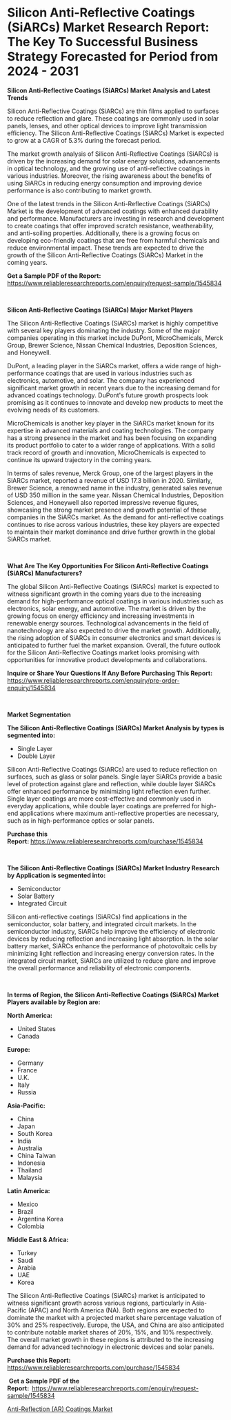 <p><h1>Silicon Anti-Reflective Coatings (SiARCs) Market Research Report: The Key To Successful Business Strategy Forecasted for Period from 2024 - 2031</h1></p><p><strong>Silicon Anti-Reflective Coatings (SiARCs) Market Analysis and Latest Trends</strong></p>
<p><p>Silicon Anti-Reflective Coatings (SiARCs) are thin films applied to surfaces to reduce reflection and glare. These coatings are commonly used in solar panels, lenses, and other optical devices to improve light transmission efficiency. The Silicon Anti-Reflective Coatings (SiARCs) Market is expected to grow at a CAGR of 5.3% during the forecast period.</p><p>The market growth analysis of Silicon Anti-Reflective Coatings (SiARCs) is driven by the increasing demand for solar energy solutions, advancements in optical technology, and the growing use of anti-reflective coatings in various industries. Moreover, the rising awareness about the benefits of using SiARCs in reducing energy consumption and improving device performance is also contributing to market growth.</p><p>One of the latest trends in the Silicon Anti-Reflective Coatings (SiARCs) Market is the development of advanced coatings with enhanced durability and performance. Manufacturers are investing in research and development to create coatings that offer improved scratch resistance, weatherability, and anti-soiling properties. Additionally, there is a growing focus on developing eco-friendly coatings that are free from harmful chemicals and reduce environmental impact. These trends are expected to drive the growth of the Silicon Anti-Reflective Coatings (SiARCs) Market in the coming years.</p></p>
<p><strong>Get a Sample PDF of the Report:&nbsp;</strong> <a href="https://www.reliableresearchreports.com/enquiry/request-sample/1545834">https://www.reliableresearchreports.com/enquiry/request-sample/1545834</a></p>
<p>&nbsp;</p>
<p><strong>Silicon Anti-Reflective Coatings (SiARCs) Major Market Players</strong></p>
<p><p>The Silicon Anti-Reflective Coatings (SiARCs) market is highly competitive with several key players dominating the industry. Some of the major companies operating in this market include DuPont, MicroChemicals, Merck Group, Brewer Science, Nissan Chemical Industries, Deposition Sciences, and Honeywell.</p><p>DuPont, a leading player in the SiARCs market, offers a wide range of high-performance coatings that are used in various industries such as electronics, automotive, and solar. The company has experienced significant market growth in recent years due to the increasing demand for advanced coatings technology. DuPont's future growth prospects look promising as it continues to innovate and develop new products to meet the evolving needs of its customers.</p><p>MicroChemicals is another key player in the SiARCs market known for its expertise in advanced materials and coating technologies. The company has a strong presence in the market and has been focusing on expanding its product portfolio to cater to a wider range of applications. With a solid track record of growth and innovation, MicroChemicals is expected to continue its upward trajectory in the coming years.</p><p>In terms of sales revenue, Merck Group, one of the largest players in the SiARCs market, reported a revenue of USD 17.3 billion in 2020. Similarly, Brewer Science, a renowned name in the industry, generated sales revenue of USD 350 million in the same year. Nissan Chemical Industries, Deposition Sciences, and Honeywell also reported impressive revenue figures, showcasing the strong market presence and growth potential of these companies in the SiARCs market. As the demand for anti-reflective coatings continues to rise across various industries, these key players are expected to maintain their market dominance and drive further growth in the global SiARCs market.</p></p>
<p>&nbsp;</p>
<p><strong>What Are The Key Opportunities For Silicon Anti-Reflective Coatings (SiARCs) Manufacturers?</strong></p>
<p><p>The global Silicon Anti-Reflective Coatings (SiARCs) market is expected to witness significant growth in the coming years due to the increasing demand for high-performance optical coatings in various industries such as electronics, solar energy, and automotive. The market is driven by the growing focus on energy efficiency and increasing investments in renewable energy sources. Technological advancements in the field of nanotechnology are also expected to drive the market growth. Additionally, the rising adoption of SiARCs in consumer electronics and smart devices is anticipated to further fuel the market expansion. Overall, the future outlook for the Silicon Anti-Reflective Coatings market looks promising with opportunities for innovative product developments and collaborations.</p></p>
<p><strong>Inquire or Share Your Questions If Any Before Purchasing This Report:</strong> <a href="https://www.reliableresearchreports.com/enquiry/pre-order-enquiry/1545834">https://www.reliableresearchreports.com/enquiry/pre-order-enquiry/1545834</a></p>
<p>&nbsp;</p>
<p><strong>Market Segmentation</strong></p>
<p><strong>The Silicon Anti-Reflective Coatings (SiARCs) Market Analysis by types is segmented into:</strong></p>
<p><ul><li>Single Layer</li><li>Double Layer</li></ul></p>
<p><p>Silicon Anti-Reflective Coatings (SiARCs) are used to reduce reflection on surfaces, such as glass or solar panels. Single layer SiARCs provide a basic level of protection against glare and reflection, while double layer SiARCs offer enhanced performance by minimizing light reflection even further. Single layer coatings are more cost-effective and commonly used in everyday applications, while double layer coatings are preferred for high-end applications where maximum anti-reflective properties are necessary, such as in high-performance optics or solar panels.</p></p>
<p><strong>Purchase this Report:&nbsp;</strong><a href="https://www.reliableresearchreports.com/purchase/1545834">https://www.reliableresearchreports.com/purchase/1545834</a></p>
<p>&nbsp;</p>
<p><strong>The Silicon Anti-Reflective Coatings (SiARCs) Market Industry Research by Application is segmented into:</strong></p>
<p><ul><li>Semiconductor</li><li>Solar Battery</li><li>Integrated Circuit</li></ul></p>
<p><p>Silicon anti-reflective coatings (SiARCs) find applications in the semiconductor, solar battery, and integrated circuit markets. In the semiconductor industry, SiARCs help improve the efficiency of electronic devices by reducing reflection and increasing light absorption. In the solar battery market, SiARCs enhance the performance of photovoltaic cells by minimizing light reflection and increasing energy conversion rates. In the integrated circuit market, SiARCs are utilized to reduce glare and improve the overall performance and reliability of electronic components.</p></p>
<p>&nbsp;</p>
<p><strong>In terms of Region, the Silicon Anti-Reflective Coatings (SiARCs) Market Players available by Region are:</strong></p>
<p>
    <p> <strong> North America: </strong>
        <ul>
            <li>United States</li>
            <li>Canada</li>
        </ul>
        </p> 
    <p> <strong> Europe: </strong>
        <ul>
            <li>Germany</li>
            <li>France</li>
            <li>U.K.</li>
            <li>Italy</li>
            <li>Russia</li>
        </ul>
        </p> 
    <p> <strong> Asia-Pacific: </strong>
        <ul>
            <li>China</li>
            <li>Japan</li>
            <li>South Korea</li>
            <li>India</li>
            <li>Australia</li>
            <li>China Taiwan</li>
            <li>Indonesia</li>
            <li>Thailand</li>
            <li>Malaysia</li>
        </ul>
        </p> 
    <p> <strong> Latin America: </strong>
        <ul>
            <li>Mexico</li>
            <li>Brazil</li>
            <li>Argentina Korea</li>
            <li>Colombia</li>
        </ul>
        </p> 
    <p> <strong> Middle East & Africa: </strong>
        <ul>
            <li>Turkey</li>
            <li>Saudi</li>
            <li>Arabia</li>
            <li>UAE</li>
            <li>Korea</li>
        </ul>
    </p>
    </p>
<p><p>The Silicon Anti-Reflective Coatings (SiARCs) market is anticipated to witness significant growth across various regions, particularly in Asia-Pacific (APAC) and North America (NA). Both regions are expected to dominate the market with a projected market share percentage valuation of 30% and 25% respectively. Europe, the USA, and China are also anticipated to contribute notable market shares of 20%, 15%, and 10% respectively. The overall market growth in these regions is attributed to the increasing demand for advanced technology in electronic devices and solar panels.</p></p>
<p><strong>Purchase this Report: </strong><a href="https://www.reliableresearchreports.com/purchase/1545834">https://www.reliableresearchreports.com/purchase/1545834</a></p>
<p>&nbsp;<strong>Get a Sample PDF of the Report:&nbsp;&nbsp;</strong><a href="https://www.reliableresearchreports.com/enquiry/request-sample/1545834">https://www.reliableresearchreports.com/enquiry/request-sample/1545834</a></p>
<p><strong></strong></p>
<p><p><a href="https://github.com/moyahfrancoestellec51j635wcx/Market-Research-Report-List-1/blob/main/anti-reflection-ar-coatings-market.md">Anti-Reflection (AR) Coatings Market</a></p></p>